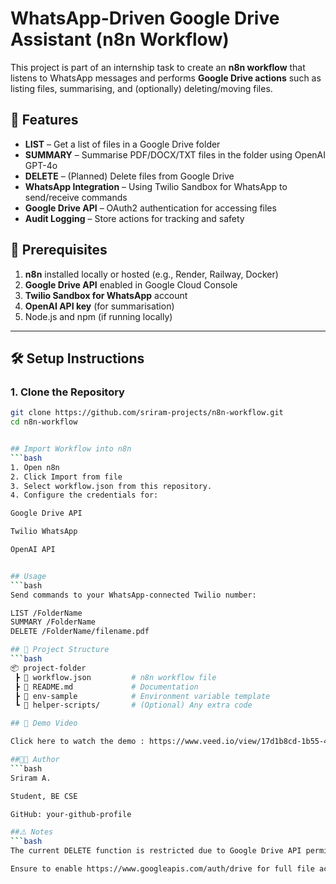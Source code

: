 # WhatsApp-Driven Google Drive Assistant (n8n Workflow)

This project is part of an internship task to create an **n8n workflow** that listens to WhatsApp messages and performs **Google Drive actions** such as listing files, summarising, and (optionally) deleting/moving files.

## 🚀 Features
- **LIST** – Get a list of files in a Google Drive folder  
- **SUMMARY** – Summarise PDF/DOCX/TXT files in the folder using OpenAI GPT-4o  
- **DELETE** – (Planned) Delete files from Google Drive  
- **WhatsApp Integration** – Using Twilio Sandbox for WhatsApp to send/receive commands  
- **Google Drive API** – OAuth2 authentication for accessing files  
- **Audit Logging** – Store actions for tracking and safety

## 📌 Prerequisites
1. **n8n** installed locally or hosted (e.g., Render, Railway, Docker)  
2. **Google Drive API** enabled in Google Cloud Console  
3. **Twilio Sandbox for WhatsApp** account  
4. **OpenAI API key** (for summarisation)  
5. Node.js and npm (if running locally)

---
## 🛠 Setup Instructions

### 1. Clone the Repository
```bash
git clone https://github.com/sriram-projects/n8n-workflow.git
cd n8n-workflow


## Import Workflow into n8n
```bash
1. Open n8n
2. Click Import from file
3. Select workflow.json from this repository.
4. Configure the credentials for:

Google Drive API

Twilio WhatsApp

OpenAI API


## Usage
```bash
Send commands to your WhatsApp-connected Twilio number:

LIST /FolderName
SUMMARY /FolderName
DELETE /FolderName/filename.pdf

## 📂 Project Structure
```bash
📦 project-folder
 ┣ 📜 workflow.json         # n8n workflow file
 ┣ 📜 README.md             # Documentation
 ┣ 📜 env-sample            # Environment variable template
 ┗ 📜 helper-scripts/       # (Optional) Any extra code

## 🎥 Demo Video

Click here to watch the demo : https://www.veed.io/view/17d1b8cd-1b55-4a26-a60d-e160b413e184?panel=share

##🧑‍💻 Author
```bash
Sriram A.

Student, BE CSE

GitHub: your-github-profile

##⚠️ Notes
```bash
The current DELETE function is restricted due to Google Drive API permission scope.

Ensure to enable https://www.googleapis.com/auth/drive for full file access.
